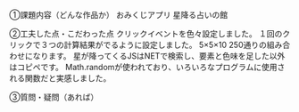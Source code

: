 ①課題内容（どんな作品か）
おみくじアプリ
星降る占いの館

②工夫した点・こだわった点
クリックイベントを色々設定しました。
１回のクリックで３つの計算結果がでるように設定しました。
5×5×10 250通りの組み合わせになります。
星が降ってくるJSはNETで検索し、要素と色味を足した以外はコピペです。
Math.randomが使われており、いろいろなプログラムに使用される関数だと実感しました。


③質問・疑問（あれば）
